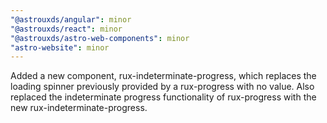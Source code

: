 ```yaml
---
"@astrouxds/angular": minor
"@astrouxds/react": minor
"@astrouxds/astro-web-components": minor
"astro-website": minor
---
```


Added a new component, rux-indeterminate-progress, which replaces the loading spinner previously provided by a rux-progress with no value. Also replaced the indeterminate progress functionality of rux-progress with the new rux-indeterminate-progress.
